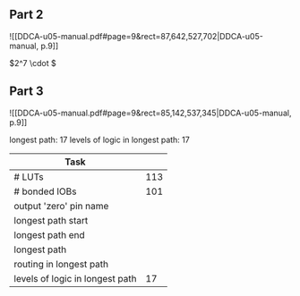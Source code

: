


## Part 2
![[DDCA-u05-manual.pdf#page=9&rect=87,642,527,702|DDCA-u05-manual, p.9]]

$2^7 \cdot $



## Part 3
![[DDCA-u05-manual.pdf#page=9&rect=85,142,537,345|DDCA-u05-manual, p.9]]


longest path:			17
levels of logic in longest path:	17


| Task                            |     |
| ------------------------------- | --- |
| \# LUTs                         | 113 |
| \# bonded IOBs                  | 101 |
| output 'zero' pin name          |     |
| longest path start              |     |
| longest path end                |     |
| longest path                    |     |
| routing in longest path         |     |
| levels of logic in longest path | 17  |
